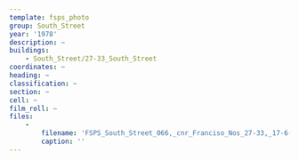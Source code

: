 ```yaml
---
template: fsps_photo
group: South_Street
year: '1978'
description: ~
buildings:
    - South_Street/27-33_South_Street
coordinates: ~
heading: ~
classification: ~
section: ~
cell: ~
film_roll: ~
files:
    -
        filename: 'FSPS_South_Street_066,_cnr_Franciso_Nos_27-33,_17-6-A,_1978.png'
        caption: ''
---
```

